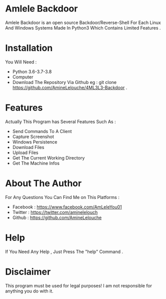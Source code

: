 
# Amlele Backdoor

Amlele Backdoor is an open source Backdoor/Reverse-Shell For Each Linux And Windows Systems Made In Python3 Which Contains Limited Features .

# Installation 

You Will Need :

* Python 3.6-3.7-3.8
* Computer
* Download The Repository Via Github eg : git clone https://github.com/AmineLelouche/4ML3L3-Backdoor .

# Features 

Actually This Program has Several Features Such As :

* Send Commands To A Client
* Capture Screenshot
* Windows Persistence
* Download Files
* Upload Files
* Get The Current Working Directory
* Get The Machine Infos

# About The Author

For Any Questions You Can Find Me on This Platforms :

* Facebook : https://www.facebook.com/AmLeleYou01
* Twitter  : https://twitter.com/aminelelouch
* Github   : https://github.com/AmineLelouche

# Help

If You Need Any Help , Just Press The "help" Command .

# Disclaimer

This program must be used for legal purposes! I am not responsible for anything you do with it.


